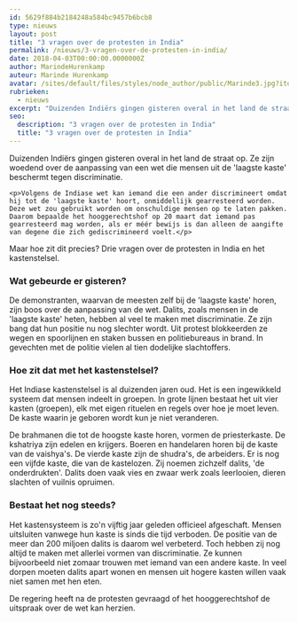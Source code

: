 ```yaml
---
id: 5629f884b2184248a584bc9457b6bcb8
type: nieuws
layout: post
title: "3 vragen over de protesten in India"
permalink: /nieuws/3-vragen-over-de-protesten-in-india/
date: 2018-04-03T00:00:00.0000000Z
author: MarindeHurenkamp
auteur: Marinde Hurenkamp
avatar: /sites/default/files/styles/node_author/public/Marinde3.jpg?itok=LMRPApOG
rubrieken:
  - nieuws
excerpt: "Duizenden Indiërs gingen gisteren overal in het land de straat op. Ze zijn woedend over de aanpassing van een wet die mensen uit de 'laagste kaste' beschermt tegen discriminatie.  "
seo:
  description: "3 vragen over de protesten in India"
  title: "3 vragen over de protesten in India"
---
```

Duizenden Indiërs gingen gisteren overal in het land de straat op. Ze zijn woedend over de aanpassing van een wet die mensen uit de 'laagste kaste' beschermt tegen discriminatie.  

    <p>Volgens de Indiase wet kan iemand die een ander discrimineert omdat hij tot de 'laagste kaste' hoort, onmiddellijk gearresteerd worden. Deze wet zou gebruikt worden om onschuldige mensen op te laten pakken. Daarom bepaalde het hooggerechtshof op 20 maart dat iemand pas gearresteerd mag worden, als er méér bewijs is dan alleen de aangifte van degene die zich gediscrimineerd voelt.</p>
<p>Maar hoe zit dit precies? Drie vragen over de protesten in India en het kastenstelsel.</p>
<h3>Wat gebeurde er gisteren?</h3>
<p>De demonstranten, waarvan de meesten zelf bij de 'laagste kaste' horen, zijn boos over de aanpassing van de wet. Dalits, zoals mensen in de 'laagste kaste' heten, hebben al veel te maken met discriminatie. Ze zijn bang dat hun positie nu nog slechter wordt. Uit protest blokkeerden ze wegen en spoorlijnen en staken bussen en politiebureaus in brand. In gevechten met de politie vielen al tien dodelijke slachtoffers.</p>
<h3>Hoe zit dat met het kastenstelsel?</h3>
<p>Het Indiase kastenstelsel is al duizenden jaren oud. Het is een ingewikkeld systeem dat mensen indeelt in groepen. In grote lijnen bestaat het uit vier kasten (groepen), elk met eigen rituelen en regels over hoe je moet leven. De kaste waarin je geboren wordt kun je niet veranderen.</p>
<p>De brahmanen die tot de hoogste kaste horen, vormen de priesterkaste. De kshatriya zijn edelen en krijgers. Boeren en handelaren horen bij de kaste van de vaishya's. De vierde kaste zijn de shudra's, de arbeiders. Er is nog een vijfde kaste, die van de kastelozen. Zij noemen zichzelf dalits, 'de onderdrukten'. Dalits doen vaak vies en zwaar werk zoals leerlooien, dieren slachten of vuilnis opruimen. </p>
<h3>Bestaat het nog steeds?</h3>
<p>Het kastensysteem is zo'n vijftig jaar geleden officieel afgeschaft. Mensen uitsluiten vanwege hun kaste is sinds die tijd verboden. De positie van de meer dan 200 miljoen dalits is daarom wel verbeterd. Toch hebben zij nog altijd te maken met allerlei vormen van discriminatie. Ze kunnen bijvoorbeeld niet zomaar trouwen met iemand van een andere kaste. In veel dorpen moeten dalits apart wonen en mensen uit hogere kasten willen vaak niet samen met hen eten. </p>
<p>De regering heeft na de protesten gevraagd of het hooggerechtshof de uitspraak over de wet kan herzien.</p>  
